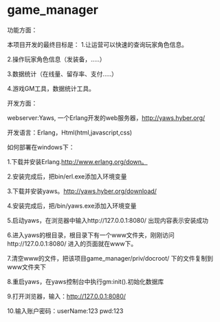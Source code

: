 game_manager
============
功能方面：


本项目开发的最终目标是：
  1.让运营可以快速的查询玩家角色信息。
  
  2.操作玩家角色信息（发装备，.....）
  
  3.数据统计（在线量、留存率、支付.....）
  
  4.游戏GM工具，数据统计工具。


开发方面：

webserver:Yaws, 一个Erlang开发的web服务器，http://yaws.hyber.org/

开发语言：Erlang，Html(html,javascript,css)


如何部署在windows下：

1.下载并安装Erlang.http://www.erlang.org/down。

2.安装完成后，把bin/erl.exe添加入环境变量

3.下载并安装yaws。http://yaws.hyber.org/download/

4.安装完成后，把/bin/yaws.exe添加入环境变量

5.启动yaws，在浏览器中输入http://127.0.0.1:8080/ 出现内容表示安装成功

6.进入yaws的根目录，根目录下有一个www文件夹，刚刚访问http://127.0.0.1:8080/ 进入的页面就在www下。

7.清空www的文件，把该项目game_manager/priv/docroot/ 下的文件复制到www文件夹下

8.重启yaws，在yaws控制台中执行gm:init().初始化数据库

9.打开浏览器，输入：http://127.0.0.1:8080/

10.输入账户密码：userName:123 pwd:123
